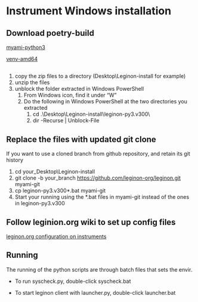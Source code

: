 # Instrument Windows installation

## Download poetry-build
[myami-python3](https://emg.nysbc.org/redmine/attachments/24863/leginon-py3.v300.zip)

[venv-amd64](https://emg.nysbc.org/redmine/attachments/23108/leginon-py3.venv-amd64.zip)

## 
1. copy the zip files to a directory (Desktop\Leginon-install for example)
2. unzip the files
3. unblock the folder extracted in Windows PowerShell
    1. From Windows icon, find it under “W”
    2. Do the following in Windows PowerShell at the two directories you extracted
        1. cd .\Desktop\Leginon-install\leginon-py3.v300\
        2. dir -Recurse | Unblock-File
      
## Replace the files with updated git clone
If you want to use a cloned branch from github repository, and retain its git history
1. cd your_Desktop\Leginon-install
2. git clone -b your_branch https://github.com/leginon-org/leginon.git myami-git
3. cp leginon-py3.v300\*.bat myami-git
4. Start your running using the *.bat files in myami-git instead of the ones in leginon-py3.v300

## Follow leginion.org wiki to set up config files
[leginon.org configuration on instruments](https://emg.nysbc.org/redmine/projects/leginon/wiki/Windows_Myami_Configuration)

## Running
The running of the python scripts are through batch files that sets the envir.

* To run syscheck.py, double-click syscheck.bat

* To start leginon client with launcher.py, double-click launcher.bat
